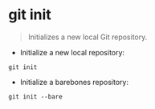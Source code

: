 # git init

> Initializes a new local Git repository.

- Initialize a new local repository:

`git init`

- Initialize a barebones repository:

`git init --bare`
